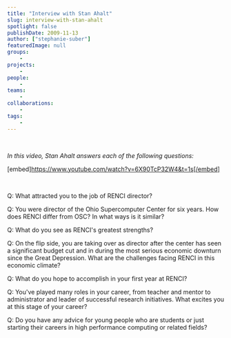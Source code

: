 ```yaml
---
title: "Interview with Stan Ahalt"
slug: interview-with-stan-ahalt
spotlight: false
publishDate: 2009-11-13
author: ["stephanie-suber"]
featuredImage: null
groups:
    - 
projects:
    - 
people:
    - 
teams: 
    - 
collaborations:
    - 
tags:
    - 
---
```

&nbsp;

<em>In this video, Stan Ahalt answers each of the following questions: </em>

[embed]https://www.youtube.com/watch?v=6X90TcP32W4&t=1s[/embed]

&nbsp;

Q: What attracted you to the job of RENCI director?

Q: You were director of the Ohio Supercomputer Center for six years. How does RENCI differ from OSC? In what ways is it similar?

Q: What do you see as RENCI's greatest strengths?

Q: On the flip side, you are taking over as director after the center has seen a significant budget cut and in during the most serious economic downturn since the Great Depression. What are the challenges facing RENCI in this economic climate?

Q: What do you hope to accomplish in your first year at RENCI?

Q: You've played many roles in your career, from teacher and mentor to administrator and leader of successful research initiatives. What excites you at this stage of your career?

Q: Do you have any advice for young people who are students or just starting their careers in high performance computing or related fields?
